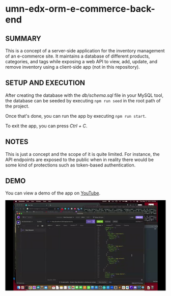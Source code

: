 # umn-edx-orm-e-commerce-back-end

## SUMMARY
This is a concept of a server-side application for the inventory management of an e-commerce site.  It maintains a database of different products, categories, and tags while exposing a web API to view, add, update, and remove inventory using a client-side app (not in this repository).

## SETUP AND EXECUTION
After creating the database with the *db/schema.sql* file in your MySQL tool, the database can be seeded by executing `npm run seed` in the root path of the project.

Once that's done, you can run the app by executing `npm run start`.

To exit the app, you can press *Ctrl + C*.

## NOTES
This is just a concept and the scope of it is quite limited.  For instance, the API endpoints are exposed to the public when in reality there would be some kind of protections such as token-based authentication.

## DEMO
You can view a demo of the app on [YouTube](https://www.youtube.com/watch?v=IrPmCTBFH2Y).

![Screenshot](./assets/images/maxresdefault.jpg)
